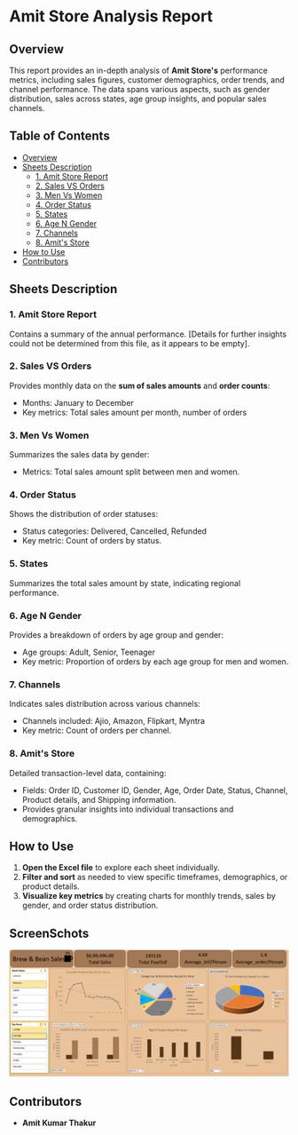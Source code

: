 
# Amit Store Analysis Report

## Overview
This report provides an in-depth analysis of **Amit Store's** performance metrics, including sales figures, customer demographics, order trends, and channel performance. The data spans various aspects, such as gender distribution, sales across states, age group insights, and popular sales channels.

## Table of Contents
- [Overview](#overview)
- [Sheets Description](#sheets-description)
  - [1. Amit Store Report](#1-amit-store-report)
  - [2. Sales VS Orders](#2-sales-vs-orders)
  - [3. Men Vs Women](#3-men-vs-women)
  - [4. Order Status](#4-order-status)
  - [5. States](#5-states)
  - [6. Age N Gender](#6-age-n-gender)
  - [7. Channels](#7-channels)
  - [8. Amit's Store](#8-amits-store)
- [How to Use](#how-to-use)
- [Contributors](#contributors)

## Sheets Description

### 1. Amit Store Report
Contains a summary of the annual performance. [Details for further insights could not be determined from this file, as it appears to be empty].

### 2. Sales VS Orders
Provides monthly data on the **sum of sales amounts** and **order counts**:
- Months: January to December
- Key metrics: Total sales amount per month, number of orders

### 3. Men Vs Women
Summarizes the sales data by gender:
- Metrics: Total sales amount split between men and women.

### 4. Order Status
Shows the distribution of order statuses:
- Status categories: Delivered, Cancelled, Refunded
- Key metric: Count of orders by status.

### 5. States
Summarizes the total sales amount by state, indicating regional performance.

### 6. Age N Gender
Provides a breakdown of orders by age group and gender:
- Age groups: Adult, Senior, Teenager
- Key metric: Proportion of orders by each age group for men and women.

### 7. Channels
Indicates sales distribution across various channels:
- Channels included: Ajio, Amazon, Flipkart, Myntra
- Key metric: Count of orders per channel.

### 8. Amit's Store
Detailed transaction-level data, containing:
- Fields: Order ID, Customer ID, Gender, Age, Order Date, Status, Channel, Product details, and Shipping information.
- Provides granular insights into individual transactions and demographics.

## How to Use
1. **Open the Excel file** to explore each sheet individually.
2. **Filter and sort** as needed to view specific timeframes, demographics, or product details.
3. **Visualize key metrics** by creating charts for monthly trends, sales by gender, and order status distribution.
## ScreenSchots
![Alt Text](https://github.com/Rituraj1008/Mini-Project-BA/blob/main/Screenshot%202024-10-28%20001621.png
)

## Contributors
- **Amit Kumar Thakur**
